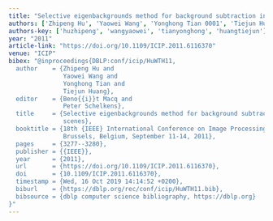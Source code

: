 ```yaml
---
title: "Selective eigenbackgrounds method for background subtraction in crowed scenes"
authors: ['Zhipeng Hu', 'Yaowei Wang', 'Yonghong Tian 0001', 'Tiejun Huang']
authors-key: ['huzhipeng', 'wangyaowei', 'tianyonghong', 'huangtiejun']
year: "2011"
article-link: "https://doi.org/10.1109/ICIP.2011.6116370"
venue: "ICIP"
bibex: "@inproceedings{DBLP:conf/icip/HuWTH11,
  author    = {Zhipeng Hu and
               Yaowei Wang and
               Yonghong Tian and
               Tiejun Huang},
  editor    = {Beno{{i}}t Macq and
               Peter Schelkens},
  title     = {Selective eigenbackgrounds method for background subtraction in crowed
               scenes},
  booktitle = {18th {IEEE} International Conference on Image Processing, {ICIP} 2011,
               Brussels, Belgium, September 11-14, 2011},
  pages     = {3277--3280},
  publisher = {{IEEE}},
  year      = {2011},
  url       = {https://doi.org/10.1109/ICIP.2011.6116370},
  doi       = {10.1109/ICIP.2011.6116370},
  timestamp = {Wed, 16 Oct 2019 14:14:52 +0200},
  biburl    = {https://dblp.org/rec/conf/icip/HuWTH11.bib},
  bibsource = {dblp computer science bibliography, https://dblp.org}
}"
---
```

